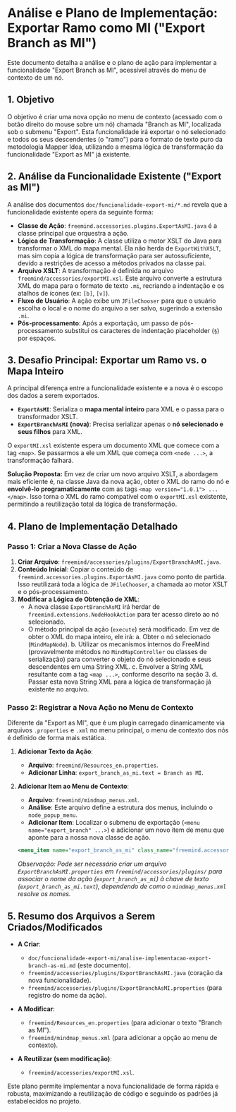 # Análise e Plano de Implementação: Exportar Ramo como MI ("Export Branch as MI")

Este documento detalha a análise e o plano de ação para implementar a funcionalidade "Export Branch as MI", acessível através do menu de contexto de um nó.

## 1. Objetivo

O objetivo é criar uma nova opção no menu de contexto (acessado com o botão direito do mouse sobre um nó) chamada "Branch as MI", localizada sob o submenu "Export". Esta funcionalidade irá exportar o nó selecionado e todos os seus descendentes (o "ramo") para o formato de texto puro da metodologia Mapper Idea, utilizando a mesma lógica de transformação da funcionalidade "Export as MI" já existente.

## 2. Análise da Funcionalidade Existente ("Export as MI")

A análise dos documentos `doc/funcionalidade-export-mi/*.md` revela que a funcionalidade existente opera da seguinte forma:

-   **Classe de Ação**: `freemind.accessories.plugins.ExportAsMI.java` é a classe principal que orquestra a ação.
-   **Lógica de Transformação**: A classe utiliza o motor XSLT do Java para transformar o XML do mapa mental. Ela não herda de `ExportWithXSLT`, mas sim copia a lógica de transformação para ser autossuficiente, devido a restrições de acesso a métodos privados na classe pai.
-   **Arquivo XSLT**: A transformação é definida no arquivo `freemind/accessories/exportMI.xsl`. Este arquivo converte a estrutura XML do mapa para o formato de texto `.mi`, recriando a indentação e os atalhos de ícones (ex: `[b]`, `[v]`).
-   **Fluxo de Usuário**: A ação exibe um `JFileChooser` para que o usuário escolha o local e o nome do arquivo a ser salvo, sugerindo a extensão `.mi`.
-   **Pós-processamento**: Após a exportação, um passo de pós-processamento substitui os caracteres de indentação placeholder (`§`) por espaços.

## 3. Desafio Principal: Exportar um Ramo vs. o Mapa Inteiro

A principal diferença entre a funcionalidade existente e a nova é o escopo dos dados a serem exportados.

-   **`ExportAsMI`**: Serializa o **mapa mental inteiro** para XML e o passa para o transformador XSLT.
-   **`ExportBranchAsMI` (nova)**: Precisa serializar apenas o **nó selecionado e seus filhos** para XML.

O `exportMI.xsl` existente espera um documento XML que comece com a tag `<map>`. Se passarmos a ele um XML que começa com `<node ...>`, a transformação falhará.

**Solução Proposta:** Em vez de criar um novo arquivo XSLT, a abordagem mais eficiente é, na classe Java da nova ação, obter o XML do ramo do nó e **envolvê-lo programaticamente** com as tags `<map version="1.0.1"> ... </map>`. Isso torna o XML do ramo compatível com o `exportMI.xsl` existente, permitindo a reutilização total da lógica de transformação.

## 4. Plano de Implementação Detalhado

### Passo 1: Criar a Nova Classe de Ação

1.  **Criar Arquivo**: `freemind/accessories/plugins/ExportBranchAsMI.java`.
2.  **Conteúdo Inicial**: Copiar o conteúdo de `freemind.accessories.plugins.ExportAsMI.java` como ponto de partida. Isso reutilizará toda a lógica de `JFileChooser`, a chamada ao motor XSLT e o pós-processamento.
3.  **Modificar a Lógica de Obtenção de XML**:
    -   A nova classe `ExportBranchAsMI` irá herdar de `freemind.extensions.NodeHookAction` para ter acesso direto ao nó selecionado.
    -   O método principal da ação (`execute`) será modificado. Em vez de obter o XML do mapa inteiro, ele irá:
        a. Obter o nó selecionado (`MindMapNode`).
        b. Utilizar os mecanismos internos do FreeMind (provavelmente métodos no `MindMapController` ou classes de serialização) para converter o objeto do nó selecionado e seus descendentes em uma String XML.
        c. Envolver a String XML resultante com a tag `<map ...>`, conforme descrito na seção 3.
        d. Passar esta nova String XML para a lógica de transformação já existente no arquivo.

### Passo 2: Registrar a Nova Ação no Menu de Contexto

Diferente da "Export as MI", que é um plugin carregado dinamicamente via arquivos `.properties` e `.xml` no menu principal, o menu de contexto dos nós é definido de forma mais estática.

1.  **Adicionar Texto da Ação**:
    -   **Arquivo**: `freemind/Resources_en.properties`.
    -   **Adicionar Linha**: `export_branch_as_mi.text = Branch as MI`.

2.  **Adicionar Item ao Menu de Contexto**:
    -   **Arquivo**: `freemind/mindmap_menus.xml`.
    -   **Análise**: Este arquivo define a estrutura dos menus, incluindo o `node_popup_menu`.
    -   **Adicionar Item**: Localizar o submenu de exportação (`<menu name="export_branch" ...>`) e adicionar um novo item de menu que aponte para a nossa nova classe de ação.

    ```xml
    <menu_item name="export_branch_as_mi" class_name="freemind.accessories.plugins.ExportBranchAsMI"/>
    ```

    *Observação: Pode ser necessário criar um arquivo `ExportBranchAsMI.properties` em `freemind/accessories/plugins/` para associar o nome da ação (`export_branch_as_mi`) à chave de texto (`export_branch_as_mi.text`), dependendo de como o `mindmap_menus.xml` resolve os nomes.*

## 5. Resumo dos Arquivos a Serem Criados/Modificados

-   **A Criar**:
    -   `doc/funcionalidade-export-mi/analise-implementacao-export-branch-as-mi.md` (este documento).
    -   `freemind/accessories/plugins/ExportBranchAsMI.java` (coração da nova funcionalidade).
    -   `freemind/accessories/plugins/ExportBranchAsMI.properties` (para registro do nome da ação).

-   **A Modificar**:
    -   `freemind/Resources_en.properties` (para adicionar o texto "Branch as MI").
    -   `freemind/mindmap_menus.xml` (para adicionar a opção ao menu de contexto).

-   **A Reutilizar (sem modificação)**:
    -   `freemind/accessories/exportMI.xsl`.

Este plano permite implementar a nova funcionalidade de forma rápida e robusta, maximizando a reutilização de código e seguindo os padrões já estabelecidos no projeto.

